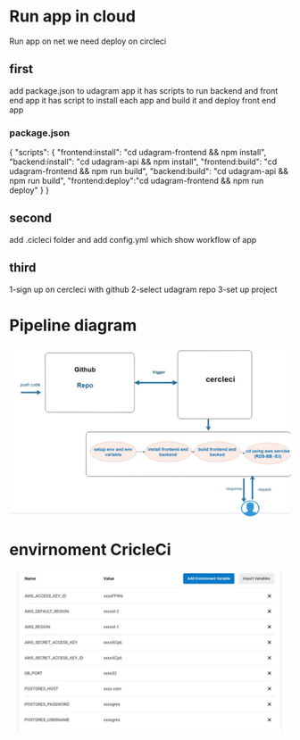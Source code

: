 # Run app in cloud

 Run app on net we need deploy on circleci

 ## first 
 add package.json to udagram app it has scripts to run backend and front end app
 it has script to install each app and build it and deploy front end app

 ### package.json

 {
    "scripts": {
        "frontend:install": "cd udagram-frontend && npm install",
        "backend:install": "cd udagram-api && npm install",
        "frontend:build": "cd udagram-frontend && npm run build",
        "backend:build": "cd udagram-api && npm run build",
        "frontend:deploy":"cd udagram-frontend && npm run deploy"
    }
}

## second
add .cicleci folder and add config.yml which show workflow of app

## third 
1-sign up on cercleci with github
2-select udagram repo 
3-set up project

# Pipeline diagram
![This is ER image](https://github.com/WalaaEsaa/udagram/blob/main/screen_shot/pipline.JPG)

# envirnoment CricleCi 

![This is ER image](https://github.com/WalaaEsaa/udagram/blob/main/screen_shot/secret.JPG)
